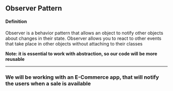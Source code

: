 <h2>Observer Pattern</h2>

<h4>Definition</h4>
<p>
    Observer is a behavior pattern that allows an object to notify other objects about changes in their state.
    Observer allows you to react to other events that take place in other objects without attaching to their classes
</p>

<p><b>Note: it is essential to work with abstraction, so our code will be more reusable</b><p>
<hr>
<h3>
    We will be working with an E-Commerce app, that will notify the users when a sale is available
</h3>